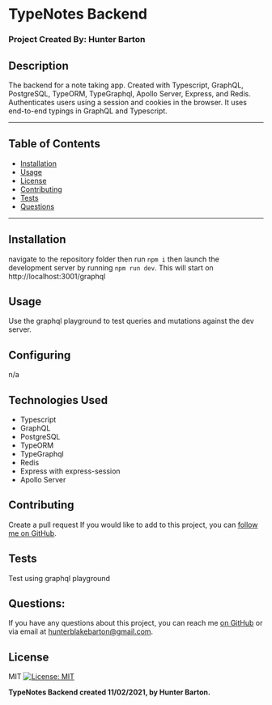 # TypeNotes Backend

### Project Created By: Hunter Barton

## **Description**

The backend for a note taking app. Created with Typescript, GraphQL, PostgreSQL, TypeORM, TypeGraphql, Apollo Server, Express, and Redis. Authenticates users using a session and cookies in the browser. It uses end-to-end typings in GraphQL and Typescript.

---

## **Table of Contents**

-  [Installation](#installation)
-  [Usage](#usage)
-  [License](#license)
-  [Contributing](#contributing)
-  [Tests](#tests)
-  [Questions](#questions)

---

## Installation

navigate to the repository folder then run `npm i` then launch the development server by running `npm run dev`. This will start on http://localhost:3001/graphql

## Usage

Use the graphql playground to test queries and mutations against the dev server.

## Configuring

n/a

## Technologies Used

-  Typescript
-  GraphQL
-  PostgreSQL
-  TypeORM
-  TypeGraphql
-  Redis
-  Express with express-session
-  Apollo Server

## Contributing

Create a pull request
If you would like to add to this project, you can [follow me on GitHub](https://github.com/mythosmystery).

## Tests

Test using graphql playground

## Questions:

If you have any questions about this project, you can reach me [on GitHub](https://github.com/mythosmystery)
or via email at hunterblakebarton@gmail.com.

## License

MIT
[![License: MIT](https://img.shields.io/badge/License-MIT-yellow.svg)](https://opensource.org/licenses/MIT)

**TypeNotes Backend created 11/02/2021, by Hunter Barton.**
